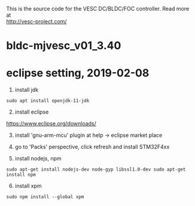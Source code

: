 This is the source code for the VESC DC/BLDC/FOC controller. Read more at  
http://vesc-project.com/
# bldc-mjvesc_v01_3.40

# eclipse setting, 2019-02-08
1. install jdk

``sudo apt install openjdk-11-jdk``

2. install eclipse

https://www.eclipse.org/downloads/

3. install 'gnu-arm-mcu' plugin at help -> eclipse market place

4. go to 'Packs' perspective, click refresh and install STM32F4xx

5. install nodejs, npm

``
sudo apt-get install nodejs-dev node-gyp libssl1.0-dev
sudo apt-get install npm
``

6. install xpm

``
sudo npm install --global xpm
``
